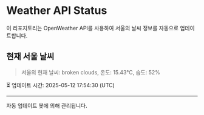 
# Weather API Status

이 리포지토리는 OpenWeather API를 사용하여 서울의 날씨 정보를 자동으로 업데이트합니다.

## 현재 서울 날씨
> 서울의 현재 날씨: broken clouds, 온도: 15.43°C, 습도: 52%

⏳ 업데이트 시간: 2025-05-12 17:54:30 (UTC)

---
자동 업데이트 봇에 의해 관리됩니다.
